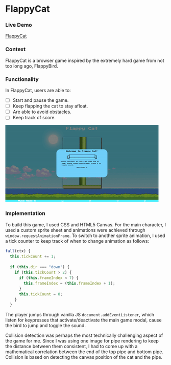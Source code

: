 # FlappyCat

### Live Demo

[FlappyCat](https://musa-raza.github.io/flappycat/)

### Context

FlappyCat is a browser game inspired by the extremely hard game from not too long ago, FlappyBird.

### Functionality

In FlappyCat, users are able to:

- [ ] Start and pause the game.
- [ ] Keep flapping the cat to stay afloat.
- [ ] Are able to avoid obstacles.
- [ ] Keep track of score.

![FlappyCat Demo](./assets/flappycatcopy.gif)

### Implementation

To build this game, I used CSS and HTML5 Canvas. For the main character, I used a custom sprite sheet and animations were achieved through `window.requestAnimationFrame`. To switch to another sprite animation, I used a tick counter to keep track of when to change animation as follows:

```js
fall(ctx) {
  this.tickCount += 1;

  if (this.dir === "down") {
    if (this.tickCount > 2) {
      if (this.frameIndex < 7) {
        this.frameIndex = (this.frameIndex + 1);
      }
      this.tickCount = 0;
    }
  }
```
The player jumps through vanilla JS `document.addEventListener`, which listen for keypresses that activate/deactivate the main game modal, cause the bird to jump and toggle the sound.

Collision detection was perhaps the most technically challenging aspect of the game for me. Since I was using one image for pipe rendering to keep the distance between them consistent, I had to come up with a mathematical correlation between the end of the top pipe and bottom pipe. Collision is based on detecting the canvas position of the cat and the pipe.
